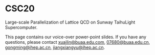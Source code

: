 # CSC20
Large-scale Parallelization of Lattice QCD on Sunway TaihuLight Supercomputer.

This page contains our voice-over power-point slides.
If you have any questions, please contact xuailin@buaa.edu.com, 07680@buaa.edu.cn, gongming@ihep.ac.cn, jiangxiangyu@ihep.ac.cn.
